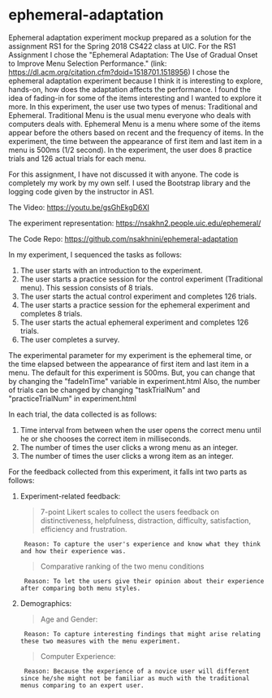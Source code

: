 # ephemeral-adaptation
Ephemeral adaptation experiment mockup prepared as a solution for the assignment RS1 for the Spring 2018 CS422 class at UIC. 
For the RS1 Assignment I chose the "Ephemeral Adaptation: The Use of Gradual Onset to Improve Menu Selection Performance." (link: https://dl.acm.org/citation.cfm?doid=1518701.1518956)
I chose the ephemeral adaptation experiment because I think it is interesting to explore, hands-on, how does the adaptation affects the performance.
I found the idea of fading-in for some of the items interesting and I wanted to explore it more.
In this experiment, the user use two types of menus: Traditional and Ephemeral. 
Traditional Menu is the usual menu everyone who deals with computers deals with. 
Ephemeral Menu is a menu where some of the items appear before the others based on recent and the frequency of items. 
In the experiment, the time between the appearance of first item and last item in a menu is 500ms (1/2 second). 
In the experiment, the user does 8 practice trials and 126 actual trials for each menu.

For this assignment, I have not discussed it with anyone. The code is completely my work by my own self. 
I used the Bootstrap library and the logging code given by the instructor in AS1.

The Video: https://youtu.be/gsGhEkgD6XI

The experiment representation: https://nsakhn2.people.uic.edu/ephemeral/

The Code Repo: https://github.com/nsakhnini/ephemeral-adaptation

In my experiment, I sequenced the tasks as follows:
1. The user starts with an introduction to the experiment.
2. The user starts a practice session for the control experiment (Traditional menu). This session consists of 8 trials.
3. The user starts the actual control experiment and completes 126 trials.
4. The user starts a practice session for the ephemeral experiment and completes 8 trials.
5. The user starts the actual ephemeral experiment and completes 126 trials.
6. The user completes a survey.

The experimental parameter for my experiment is the ephemeral time, or the time elapsed between the appearance of first item and last item in a menu.
The default for this experiment is 500ms. But, you can change that by changing the "fadeInTime" variable in experiment.html
Also, the number of trials can be changed by changing "taskTrialNum" and "practiceTrialNum" in experiment.html

In each trial, the data collected is as follows:
1. Time interval from between when the user opens the correct menu until he or she chooses the correct item in milliseconds.
2. The number of times the user clicks a wrong menu as an integer.
3. The number of times the user clicks a wrong item as an integer.

For the feedback collected from this experiment, it falls int two parts as follows:
1. Experiment-related feedback: 
	>7-point Likert scales to collect the users feedback on distinctiveness, helpfulness, distraction, difficulty, satisfaction, efficiency and frustration.
	
		Reason: To capture the user's experience and know what they think and how their experience was.
		
	>Comparative ranking of the two menu conditions
	
		Reason: To let the users give their opinion about their experience after comparing both menu styles.
2. Demographics:
	>Age and Gender:
	
		Reason: To capture interesting findings that might arise relating these two measures with the menu experiment.
		
	>Computer Experience:
	
		Reason: Because the experience of a novice user will different since he/she might not be familiar as much with the traditional menus comparing to an expert user.



